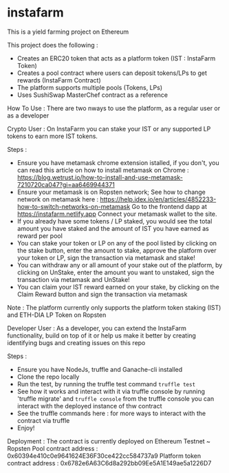 # instafarm
This is a yield farming project on Ethereum

This project does the following :
* Creates an ERC20 token that acts as a platform token (IST : InstaFarm Token)
* Creates a pool contract where users can deposit tokens/LPs to get rewards (InstaFarm Contract)
* The platform supports multiple pools (Tokens, LPs)
* Uses SushiSwap MasterChef contract as a reference

How To Use :
There are two nways to use the platform, as a regular user or as a developer

Crypto User :
On InstaFarm you can stake your IST or any supported LP tokens to earn more IST tokens.

Steps :
* Ensure you have metamask chrome extension istalled, if you don't, you can read this article on how to install metamask on Chrome :
  https://blog.wetrust.io/how-to-install-and-use-metamask-7210720ca047?gi=aa6469944371
* Ensure your metamask is on Ropsten network; See how to change network on metamask here :
  https://help.idex.io/en/articles/4852233-how-to-switch-networks-on-metamask
Go to the frontend dapp at https://instafarm.netlify.app
Connect your metamask wallet to the site.
* If you already have some tokens / LP staked, you would see the total amount you have staked and the amount of IST you have earned as reward per pool
* You can stake your token or LP on any of the pool listed by clicking on the stake button, enter the amount to stake, approve the platform over your token or LP, sign the transaction via metamask and stake!
* You can withdraw any or all amount of your stake out of the platform, by clicking on UnStake, enter the amount you want to unstaked, sign the transaction via metamask and UnStake!
* You can claim your IST reward earned on your stake, by clicking on the Claim Reward button and sign the transaction via metamask

Note :
The platform currently only supports the platform token staking (IST) and ETH-DIA LP Token on Ropsten

Developer User :
As a developer, you can extend the InstaFarm functionality, build on top of it or help us make it better by creating identifying bugs and creating issues on this repo

Steps :
* Ensure you have NodeJs, truffle and Ganache-cli installed
* Clone the repo locally
* Run the test, by running the truffle test command `truffle test`
* See how it works and interact with it via truffle console by running 'truffle migrate' and `truffle console` from the truffle console you can interact with the deployed instance of thw contract
* See the truffle commands here :  for more ways to interact with the contract via truffle
* Enjoy!

Deployment :
The contract is currently deployed on Ethereum Testnet ~ Ropsten
Pool contract address :  0x60394e410c0e9641624E36F30ce422cc584737a9
Platform token contract address : 0x6782e6A63C6d8a292bb09Ee5A1E149ae5a1226D7